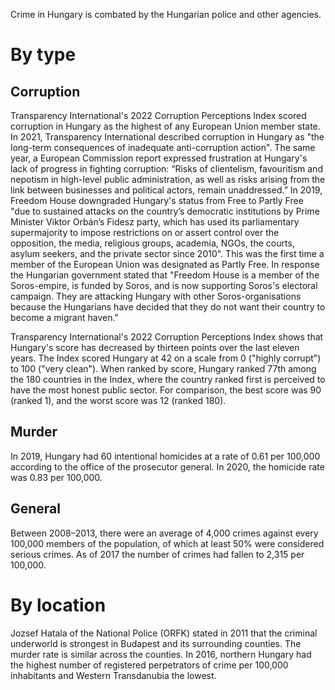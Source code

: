 Crime in Hungary is combated by the Hungarian police and other agencies.

By type
===

Corruption
---

Transparency International's 2022 Corruption Perceptions Index scored corruption in Hungary as the highest of any European Union member state. In 2021, Transparency International described corruption in Hungary as "the long-term consequences of inadequate anti-corruption action". The same year, a European Commission report expressed frustration at Hungary's lack of progress in fighting corruption: “Risks of clientelism, favouritism and nepotism in high-level public administration, as well as risks arising from the link between businesses and political actors, remain unaddressed.” In 2019, Freedom House downgraded Hungary's status from Free to Partly Free "due to sustained attacks on the country’s democratic institutions by Prime Minister Viktor Orbán’s Fidesz party, which has used its parliamentary supermajority to impose restrictions on or assert control over the opposition, the media, religious groups, academia, NGOs, the courts, asylum seekers, and the private sector since 2010". This was the first time a member of the European Union was designated as Partly Free. In response the Hungarian government stated that "Freedom House is a member of the Soros-empire, is funded by Soros, and is now supporting Soros's electoral campaign. They are attacking Hungary with other Soros-organisations because the Hungarians have decided that they do not want their country to become a migrant haven."

Transparency International's 2022 Corruption Perceptions Index shows that Hungary's score has decreased by thirteen points over the last eleven years. The Index scored Hungary at 42 on a scale from 0 ("highly corrupt") to 100 ("very clean"). When ranked by score, Hungary ranked 77th among the 180 countries in the Index, where the country ranked first is perceived to have the most honest public sector. For comparison, the best score was 90 (ranked 1), and the worst score was 12 (ranked 180).

Murder
---

In 2019, Hungary had 60 intentional homicides at a rate of 0.61 per 100,000 according to the office of the prosecutor general. In 2020, the homicide rate was 0.83 per 100,000.

General
---

Between 2008–2013, there were an average of 4,000 crimes against every 100,000 members of the population, of which at least 50% were considered serious crimes. As of 2017 the number of crimes had fallen to 2,315 per 100,000.

By location
===

Jozsef Hatala of the National Police (ORFK) stated in 2011 that the criminal underworld is strongest in Budapest and its surrounding counties. The murder rate is similar across the counties. In 2016, northern Hungary had the highest number of registered perpetrators of crime per 100,000 inhabitants and Western Transdanubia the lowest.
